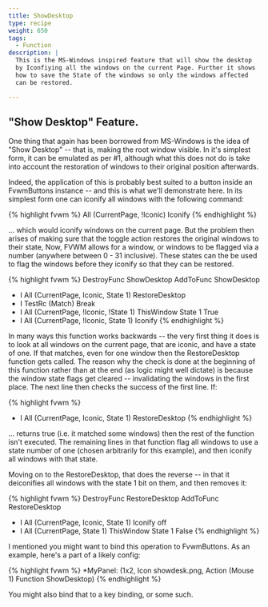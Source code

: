 ```yaml
---
title: ShowDesktop
type: recipe
weight: 650
tags:
  - Function
description: |
  This is the MS-Windows inspired feature that will show the desktop
  by Iconfiying all the windows on the current Page. Further it shows
  how to save the State of the windows so only the windows affected
  can be restored.

---
```

## "Show Desktop" Feature.

One thing that again has been borrowed from MS-Windows is the idea of "Show
Desktop" -- that is, making the root window visible. In it's simplest form,
it can be emulated as per #1, although what this does not do is take into
account the restoration of windows to their original position afterwards.

Indeed, the application of this is probably best suited to a button inside
an FvwmButtons instance -- and this is what we'll demonstrate here. In its
simplest form one can iconify all windows with the following command:

{% highlight fvwm %}
All (CurrentPage, !Iconic) Iconify
{% endhighlight %}

... which would iconify windows on the current page. But the problem then
arises of making sure that the toggle action restores the original windows
to their state, Now, FVWM allows for a window, or windows to be flagged via
a number (anywhere between 0 - 31 inclusive). These states can the be used
to flag the windows before they iconify so that they can be restored.

{% highlight fvwm %}
DestroyFunc ShowDesktop
AddToFunc   ShowDesktop
+ I All (CurrentPage, Iconic, State 1) RestoreDesktop
+ I TestRc (Match) Break
+ I All (CurrentPage, !Iconic, !State 1) ThisWindow State 1 True
+ I All (CurrentPage, !Iconic, State 1) Iconify
{% endhighlight %}

In many ways this function works backwards -- the very first thing it does is
to look at all windows on the current page, that are iconic, and have a state
of one. If that matches, even for one window then the RestoreDesktop
function gets called. The reason why the check is done at the beginning of
this function rather than at the end (as logic might well dictate) is
because the window state flags get cleared -- invalidating the windows in
the first place.  The next line then checks the success of the first line.
If:

{% highlight fvwm %}
+ I All (CurrentPage, Iconic, State 1) RestoreDesktop
{% endhighlight %}

... returns true (i.e. it matched some windows) then the rest of the
function isn't executed. The remaining lines in that function flag all
windows to use a state number of one (chosen arbitrarily for this example),
and then iconify all windows with that state.

Moving on to the RestoreDesktop, that does the reverse -- in that it
deiconifies all windows with the state 1 bit on them, and then removes it:

{% highlight fvwm %}
DestroyFunc RestoreDesktop
AddToFunc   RestoreDesktop
+ I All (CurrentPage, Iconic, State 1) Iconify off
+ I All (CurrentPage, State 1) ThisWindow State 1 False
{% endhighlight %}

I mentioned you might want to bind this operation to FvwmButtons. As an
example, here's a part of a likely config:

{% highlight fvwm %}
*MyPanel: (1x2, Icon showdesk.png, Action (Mouse 1) Function ShowDesktop)
{% endhighlight %}

You might also bind that to a key binding, or some such.


